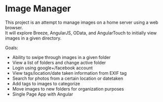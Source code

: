 # Image Manager

This project is an attempt to manage images on a home server using a web browser.  
It will explore Breeze, AngularJS, OData, and AngularTouch to initially view images in a given directory.

Goals:<ul>
	<li>Ability to swipe through images in a given folder</li>
	<li>View a list of folders and change active folder</li>
	<li>Login using google+/facebook account</li>
	<li>View tags/location/date taken information from EXIF tag</li>
	<li>Search for photos from a certain location or datetaken</li>
	<li>Add tags to images to categorize</li>
	<li>Move images to new folders for organization purposes</li>
	<li>Single Page App with Angular</li>
</ul>


 <!--- [Markdown Syntax Guide](http://daringfireball.net/projects/markdown/syntax)
 - [Markdown Basics](http://daringfireball.net/projects/markdown/basics)
 - [GitHub Flavored Markdown](http://github.github.com/github-flavored-markdown/) 
 - [markdown at wikipedia](https://secure.wikimedia.org/wikipedia/en/wiki/Markdown)-->